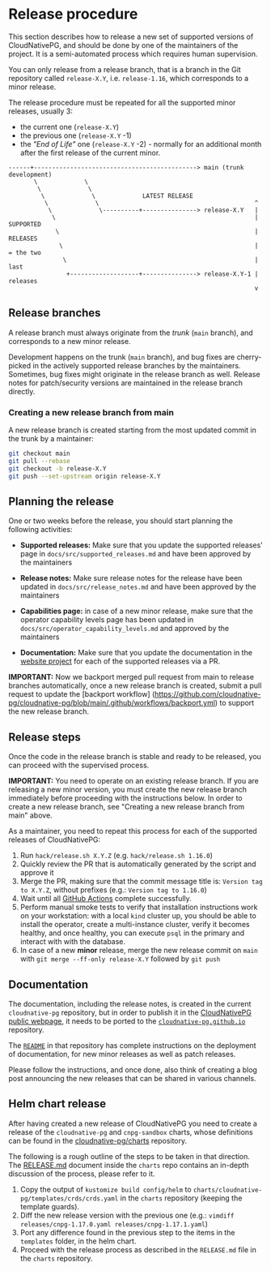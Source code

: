 # Release procedure

This section describes how to release a new set of supported versions of
CloudNativePG, and should be done by one of the maintainers of the project.  It
is a semi-automated process which requires human supervision.

You can only release from a release branch, that is a branch in the
Git repository called `release-X.Y`, i.e. `release-1.16`, which corresponds
to a minor release.

The release procedure must be repeated for all the supported minor releases,
usually 3:

- the current one (`release-X.Y`)
- the previous one (`release-X.Y` -1)
- the *"End of Life"* one (`release-X.Y` -2) - normally for an additional month
  after the first release of the current minor.

```diagram
------+---------------------------------------------> main (trunk development)
       \             \
        \             \
         \             \             LATEST RELEASE
          \             \                                           ^
           \             \----------+---------------> release-X.Y   |
            \                                                       | SUPPORTED
             \                                                      | RELEASES
              \                                                     | = the two
               \                                                    |   last
                +-------------------+---------------> release-X.Y-1 |   releases
                                                                    v
```

## Release branches

A release branch must always originate from the *trunk* (`main` branch),
and corresponds to a new minor release.

Development happens on the trunk (`main` branch), and bug fixes are
cherry-picked in the actively supported release branches by the maintainers.
Sometimes, bug fixes might originate in the release branch as well.
Release notes for patch/security versions are maintained in the release branch
directly.

### Creating a new release branch from main

A new release branch is created starting from the most updated commit in the
trunk by a maintainer:

```bash
git checkout main
git pull --rebase
git checkout -b release-X.Y
git push --set-upstream origin release-X.Y
```

## Planning the release

One or two weeks before the release, you should start planning the following
activities:

- **Supported releases:** Make sure that you update the supported releases' page
  in `docs/src/supported_releases.md` and have been approved by the maintainers

- **Release notes:** Make sure release notes for the release have been updated
  in `docs/src/release_notes.md` and have been approved by the maintainers

- **Capabilities page:** in case of a new minor release, make sure that the
  operator capability levels page has been updated in
  `docs/src/operator_capability_levels.md` and approved by the maintainers

- **Documentation:** Make sure that you update the documentation in the
  [website project](https://github.com/cloudnative-pg/cloudnative-pg.github.io)
  for each of the supported releases via a PR.

<!-- TODO: we should create an issue template with a checklist for the release process -->

**IMPORTANT:** Now we backport merged pull request from main to release branches automatically,
once a new release branch is created, submit a pull request to update the [backport workflow]
(https://github.com/cloudnative-pg/cloudnative-pg/blob/main/.github/workflows/backport.yml) to 
support the new release branch.


## Release steps

Once the code in the release branch is stable and ready to be released, you can
proceed with the supervised process.

**IMPORTANT:** You need to operate on an existing release branch. If you are
releasing a new minor version, you must create the new release branch
immediately before proceeding with the instructions below. In order to create
a new release branch, see "Creating a new release branch from main" above.

As a maintainer, you need to repeat this process for each of the supported
releases of CloudNativePG:

1. Run `hack/release.sh X.Y.Z` (e.g. `hack/release.sh 1.16.0`)
2. Quickly review the PR that is automatically generated by the script and
   approve it
3. Merge the PR, making sure that the commit message title is:
   `Version tag to X.Y.Z`, without prefixes (e.g.: `Version tag to 1.16.0`)
4. Wait until all [GitHub Actions](https://github.com/cloudnative-pg/cloudnative-pg/actions)
   complete successfully.
5. Perform manual smoke tests to verify that installation instructions work on
   your workstation: with a local `kind` cluster up, you should be able to
   install the operator, create a multi-instance cluster, verify it becomes
   healthy, and once healthy, you can execute `psql` in the primary and interact
   with with the database.
6. In case of a new **minor** release, merge the new release commit on `main`
   with `git merge --ff-only release-X.Y` followed by `git push`

## Documentation

The documentation, including the release notes, is created in the current `cloudnative-pg` repository, but in order to publish it in the
[CloudNativePG public webpage](https://cloudnative-pg.io), it needs to be ported
to the [`cloudnative-pg.github.io`](https://github.com/cloudnative-pg/cloudnative-pg.github.io)
repository.

The [`README`](https://github.com/cloudnative-pg/cloudnative-pg.github.io#readme)
in that repository has complete instructions on the deployment of documentation,
for new minor releases as well as patch releases.

Please follow the instructions, and once done, also think of creating a blog
post announcing the new releases that can be shared in various channels.

## Helm chart release

After having created a new release of CloudNativePG you need to create a release
of the `cloudnative-pg` and `cnpg-sandbox` charts, whose definitions can be
found in the [cloudnative-pg/charts](https://github.com/cloudnative-pg/charts)
repository.

The following is a rough outline of the steps to be taken in that direction. The
[RELEASE.md](https://github.com/cloudnative-pg/charts/blob/main/RELEASE.md)
document inside the `charts` repo contains an in-depth discussion of the
process, please refer to it.

1. Copy the output of `kustomize build config/helm` to `charts/cloudnative-pg/templates/crds/crds.yaml`
   in the `charts` repository (keeping the template guards).
2. Diff the new release version with the previous one
   (e.g.: `vimdiff releases/cnpg-1.17.0.yaml releases/cnpg-1.17.1.yaml`)
3. Port any difference found in the previous step to the items in the
   `templates` folder, in the helm chart.
4. Proceed with the release process as described in the `RELEASE.md`
   file in the `charts` repository.
